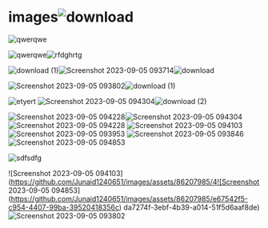 # images![download](https://github.com/Junaid1240651/images/assets/86207985/edfd903d-bcf0-4d87-9a88-fa66c6eb407a)
![qwerqwe](https://github.com/Junaid1240651/images/assets/86207985/0e32a793-1320-4e7c-b2d3-369bb74c5690)


![qwerqwe](https://github.com/Junaid1240651/images/assets/86207985/dbf584d2-bc9c-4f3a-96ab-69fe7ad9efb1)![rfdghrtg](https://github.com/Junaid1240651/images/assets/86207985/f6569cb2-02dc-4260-a8e5-8a6f4e2f3b52)

![download (1)](https://github.com/Junaid1240651/images/assets/86207985/3910c636-2667-44a5-bfdd-a7ac6ae86c6a)![Screenshot 2023-09-05 093714](https://github.com/Junaid1240651/images/assets/86207985/52020aab-b061-4801-853a-0419215de3b5)![download](https://github.com/Junaid1240651/images/assets/86207985/ec915211-b1c5-4fa0-af66-4aaccf49123a)

![Screenshot 2023-09-05 093802](https://github.com/Junaid1240651/images/assets/86207985/28ea7a5e-586a-4f03-ae75-3e3d98ad1018)![download (1)](https://github.com/Junaid1240651/images/assets/86207985/530f81e1-a29b-4a4e-bc56-7101200605b0)


![etyert](https://github.com/Junaid1240651/images/assets/86207985/9ae26852-4825-4809-9666-3283203ebf01)
![Screenshot 2023-09-05 094304](https://github.com/Junaid1240651/images/assets/86207985/0699e128-e3c9-4337-84c0-1d7a67995560)![download (2)](https://github.com/Junaid1240651/images/assets/86207985/22be951b-3eec-4ad4-a8cd-49dd938aeed9)

![Screenshot 2023-09-05 094228](https://github.com/Junaid1240651/images/assets/86207985/e2ba16ba-3aaf-43ba-b925-6c7abb4a86f0)![Screenshot 2023-09-05 094304](https://github.com/Junaid1240651/images/assets/86207985/60d73724-1f13-42c5-a9f7-80309570d4e9)
![Screenshot 2023-09-05 094228](https://github.com/Junaid1240651/images/assets/86207985/b423e7a3-bc60-44f4-a8a6-6dfdf22220ff)
![Screenshot 2023-09-05 094103](https://github.com/Junaid1240651/images/assets/86207985/cab09388-56f8-44bb-883b-d673dec68809)
![Screenshot 2023-09-05 093953](https://github.com/Junaid1240651/images/assets/86207985/87da2b9c-c5c1-4534-957d-e919974da5c2)
![Screenshot 2023-09-05 093846](https://github.com/Junaid1240651/images/assets/86207985/395b6741-df00-4bdc-b3ac-25992cbb623e)![Screenshot 2023-09-05 094853](https://github.com/Junaid1240651/images/assets/86207985/0f52c41d-fa7d-4f9b-8c35-513740f9ca82)

![sdfsdfg](https://github.com/Junaid1240651/images/assets/86207985/bba01697-b1ff-47c8-8fe2-361e589e4034)

![Screenshot 2023-09-05 094103](https://github.com/Junaid1240651/images/assets/86207985/4![Screenshot 2023-09-05 094853](https://github.com/Junaid1240651/images/assets/86207985/e67542f5-c954-4407-99ba-39520418356c)
da7274f-3ebf-4b39-a014-51f5d6aaf8de)
![Screenshot 2023-09-05 093802](https://github.com/Junaid1240651/images/assets/86207985/e00afc94-37b3-4d39-9d87-2f29d5470d0c)
